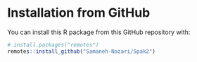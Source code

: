 # Installation from GitHub

You can install this R package from this GitHub repository with:

``` r
# install.packages("remotes")
remotes::install_github("Samaneh-Nazari/Spak2")
```
